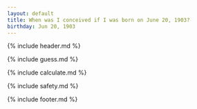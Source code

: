 ```yaml
---
layout: default
title: When was I conceived if I was born on June 20, 1903?
birthday: Jun 20, 1903
---
```


{% include header.md %}

{% include guess.md %}

{% include calculate.md %}

{% include safety.md %}

{% include footer.md %}



